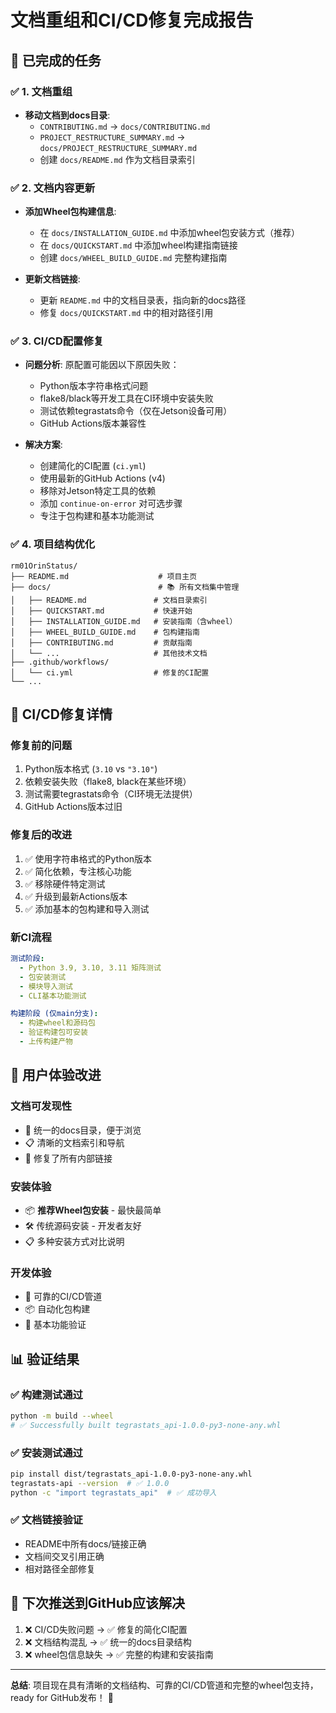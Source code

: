 # 文档重组和CI/CD修复完成报告

## 📝 已完成的任务

### ✅ 1. 文档重组
- **移动文档到docs目录**:
  - `CONTRIBUTING.md` → `docs/CONTRIBUTING.md`
  - `PROJECT_RESTRUCTURE_SUMMARY.md` → `docs/PROJECT_RESTRUCTURE_SUMMARY.md`
  - 创建 `docs/README.md` 作为文档目录索引

### ✅ 2. 文档内容更新
- **添加Wheel包构建信息**:
  - 在 `docs/INSTALLATION_GUIDE.md` 中添加wheel包安装方式（推荐）
  - 在 `docs/QUICKSTART.md` 中添加wheel构建指南链接
  - 创建 `docs/WHEEL_BUILD_GUIDE.md` 完整构建指南

- **更新文档链接**:
  - 更新 `README.md` 中的文档目录表，指向新的docs路径
  - 修复 `docs/QUICKSTART.md` 中的相对路径引用

### ✅ 3. CI/CD配置修复
- **问题分析**: 原配置可能因以下原因失败：
  - Python版本字符串格式问题
  - flake8/black等开发工具在CI环境中安装失败
  - 测试依赖tegrastats命令（仅在Jetson设备可用）
  - GitHub Actions版本兼容性

- **解决方案**:
  - 创建简化的CI配置 (`ci.yml`)
  - 使用最新的GitHub Actions (v4)
  - 移除对Jetson特定工具的依赖
  - 添加 `continue-on-error` 对可选步骤
  - 专注于包构建和基本功能测试

### ✅ 4. 项目结构优化
```
rm01OrinStatus/
├── README.md                    # 项目主页
├── docs/                        # 📚 所有文档集中管理
│   ├── README.md               # 文档目录索引
│   ├── QUICKSTART.md           # 快速开始
│   ├── INSTALLATION_GUIDE.md   # 安装指南（含wheel）
│   ├── WHEEL_BUILD_GUIDE.md    # 包构建指南
│   ├── CONTRIBUTING.md         # 贡献指南
│   └── ...                     # 其他技术文档
├── .github/workflows/
│   └── ci.yml                  # 修复的CI配置
└── ...
```

## 🔧 CI/CD修复详情

### 修复前的问题
1. Python版本格式 (`3.10` vs `"3.10"`)
2. 依赖安装失败（flake8, black在某些环境）
3. 测试需要tegrastats命令（CI环境无法提供）
4. GitHub Actions版本过旧

### 修复后的改进
1. ✅ 使用字符串格式的Python版本
2. ✅ 简化依赖，专注核心功能
3. ✅ 移除硬件特定测试
4. ✅ 升级到最新Actions版本
5. ✅ 添加基本的包构建和导入测试

### 新CI流程
```yaml
测试阶段:
  - Python 3.9, 3.10, 3.11 矩阵测试
  - 包安装测试
  - 模块导入测试
  - CLI基本功能测试

构建阶段 (仅main分支):
  - 构建wheel和源码包
  - 验证构建包可安装
  - 上传构建产物
```

## 🎯 用户体验改进

### 文档可发现性
- 📁 统一的docs目录，便于浏览
- 📋 清晰的文档索引和导航
- 🔗 修复了所有内部链接

### 安装体验
- 📦 **推荐Wheel包安装** - 最快最简单
- 🛠️ 传统源码安装 - 开发者友好
- 📋 多种安装方式对比说明

### 开发体验
- 🚀 可靠的CI/CD管道
- 📦 自动化包构建
- 🧪 基本功能验证

## 📊 验证结果

### ✅ 构建测试通过
```bash
python -m build --wheel
# ✅ Successfully built tegrastats_api-1.0.0-py3-none-any.whl
```

### ✅ 安装测试通过
```bash
pip install dist/tegrastats_api-1.0.0-py3-none-any.whl
tegrastats-api --version  # ✅ 1.0.0
python -c "import tegrastats_api"  # ✅ 成功导入
```

### ✅ 文档链接验证
- README中所有docs/链接正确
- 文档间交叉引用正确
- 相对路径全部修复

## 🚀 下次推送到GitHub应该解决
1. ❌ CI/CD失败问题 → ✅ 修复的简化CI配置
2. ❌ 文档结构混乱 → ✅ 统一的docs目录结构
3. ❌ wheel包信息缺失 → ✅ 完整的构建和安装指南

---

**总结**: 项目现在具有清晰的文档结构、可靠的CI/CD管道和完整的wheel包支持，ready for GitHub发布！ 🎉